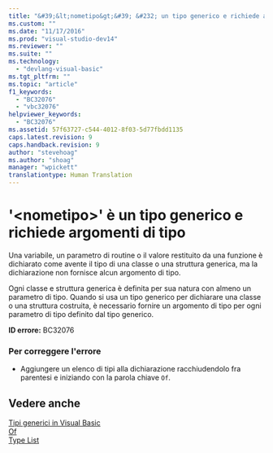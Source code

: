 ```yaml
---
title: "&#39;&lt;nometipo&gt;&#39; &#232; un tipo generico e richiede argomenti di tipo | Microsoft Docs"
ms.custom: ""
ms.date: "11/17/2016"
ms.prod: "visual-studio-dev14"
ms.reviewer: ""
ms.suite: ""
ms.technology: 
  - "devlang-visual-basic"
ms.tgt_pltfrm: ""
ms.topic: "article"
f1_keywords: 
  - "BC32076"
  - "vbc32076"
helpviewer_keywords: 
  - "BC32076"
ms.assetid: 57f63727-c544-4012-8f03-5d77fbdd1135
caps.latest.revision: 9
caps.handback.revision: 9
author: "stevehoag"
ms.author: "shoag"
manager: "wpickett"
translationtype: Human Translation
---
```

# &#39;&lt;nometipo&gt;&#39; &#232; un tipo generico e richiede argomenti di tipo
Una variabile, un parametro di routine o il valore restituito da una funzione è dichiarato come avente il tipo di una classe o una struttura generica, ma la dichiarazione non fornisce alcun argomento di tipo.  
  
 Ogni classe e struttura generica è definita per sua natura con almeno un parametro di tipo. Quando si usa un tipo generico per dichiarare una classe o una struttura costruita, è necessario fornire un argomento di tipo per ogni parametro di tipo definito dal tipo generico.  
  
 **ID errore:** BC32076  
  
### Per correggere l'errore  
  
-   Aggiungere un elenco di tipi alla dichiarazione racchiudendolo fra parentesi e iniziando con la parola chiave `Of`.  
  
## Vedere anche  
 [Tipi generici in Visual Basic](../../visual-basic/programming-guide/language-features/data-types/generic-types.md)   
 [Of](../../visual-basic/language-reference/statements/of-clause.md)   
 [Type List](../../visual-basic/language-reference/statements/type-list.md)